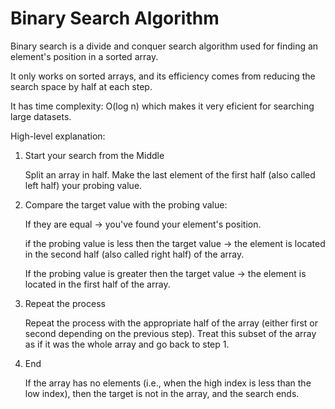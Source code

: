 # Binary Search Algorithm

Binary search is a divide and conquer search algorithm used for finding an element's position in a sorted array.

It only works on sorted arrays, and its efficiency comes from reducing the search space by half at each step.

It has time complexity: O(log n) which makes it very eficient for searching large datasets.

High-level explanation:

1. Start your search from the Middle

    Split an array in half. Make the last element of the first half (also called left half) your probing value.

2. Compare the target value with the probing value:

    If they are equal -> you've found your element's position.

    if the probing value is less then the target value -> the element is located in the second half (also called right half) of the array.

    If the probing value is greater then the target value -> the element is located in the first half of the array.

3. Repeat the process

    Repeat the process with the appropriate half of the array (either first or second depending on the previous step). Treat this subset of the array as if it was the whole array and go back to step 1.

4. End

     If the array has no elements (i.e., when the high index is less than the low index), then the target is not in the array, and the search ends.

